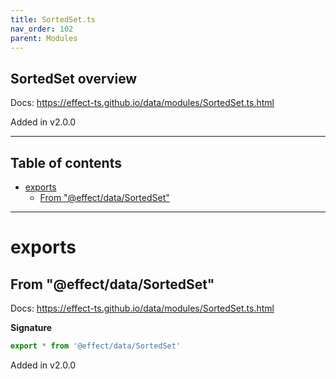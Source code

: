 ```yaml
---
title: SortedSet.ts
nav_order: 102
parent: Modules
---
```


## SortedSet overview

Docs: https://effect-ts.github.io/data/modules/SortedSet.ts.html

Added in v2.0.0

---

<h2 class="text-delta">Table of contents</h2>

- [exports](#exports)
  - [From "@effect/data/SortedSet"](#from-effectdatasortedset)

---

# exports

## From "@effect/data/SortedSet"

Docs: https://effect-ts.github.io/data/modules/SortedSet.ts.html

**Signature**

```ts
export * from '@effect/data/SortedSet'
```

Added in v2.0.0
